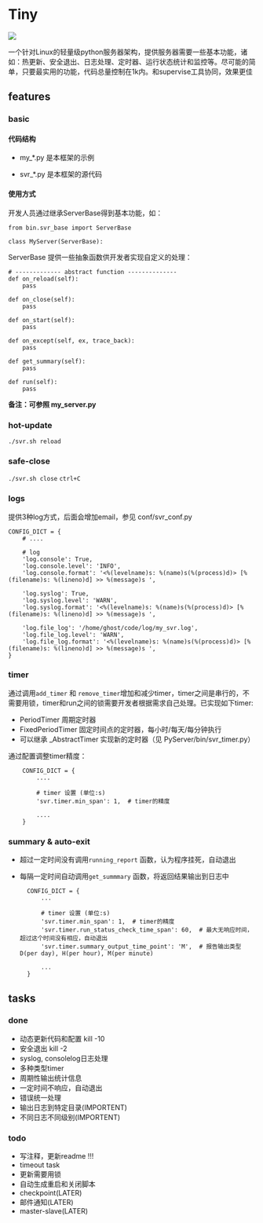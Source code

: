 # Tiny

![](http://img0.pcgames.com.cn/pcgames/1112/13/2382339_130224659.jpg)

一个针对Linux的轻量级python服务器架构，提供服务器需要一些基本功能，诸如：热更新、安全退出、日志处理、定时器、运行状态统计和监控等。尽可能的简单，只要最实用的功能，代码总量控制在1k内。和supervise工具协同，效果更佳

## features

### basic

#### 代码结构

+ my_*.py 是本框架的示例

+ svr_*.py 是本框架的源代码


#### 使用方式

开发人员通过继承ServerBase得到基本功能，如：

    from bin.svr_base import ServerBase
    
    class MyServer(ServerBase):
    
ServerBase 提供一些抽象函数供开发者实现自定义的处理：

    # ------------- abstract function --------------
    def on_reload(self):
        pass

    def on_close(self):
        pass

    def on_start(self):
        pass

    def on_except(self, ex, trace_back):
        pass

    def get_summary(self):
        pass

    def run(self):
        pass
        

**备注：可参照 my_server.py** 

### hot-update

  `./svr.sh reload`
  
### safe-close

  `./svr.sh close`
  `ctrl+C`
  
### logs

提供3种log方式，后面会增加email，参见 conf/svr_conf.py

    CONFIG_DICT = {
        # ....
    
        # log
        'log.console': True,
        'log.console.level': 'INFO',
        'log.console.format': '<%(levelname)s: %(name)s(%(process)d)> [%(filename)s: %(lineno)d] >> %(message)s ',
    
        'log.syslog': True,
        'log.syslog.level': 'WARN',
        'log.syslog.format': '<%(levelname)s: %(name)s(%(process)d)> [%(filename)s: %(lineno)d] >> %(message)s ',
    
        'log.file_log': '/home/ghost/code/log/my_svr.log',
        'log.file_log.level': 'WARN',
        'log.file_log.format': '<%(levelname)s: %(name)s(%(process)d)> [%(filename)s: %(lineno)d] >> %(message)s ',
    }


### timer

通过调用`add_timer` 和 `remove_timer`增加和减少timer，timer之间是串行的，不需要用锁，timer和run之间的锁需要开发者根据需求自己处理。已实现如下timer:

+ PeriodTimer 周期定时器
+ FixedPeriodTimer 固定时间点的定时器，每小时/每天/每分钟执行
+ 可以继承 _AbstractTimer 实现新的定时器（见 PyServer/bin/svr_timer.py）


通过配置调整timer精度：

        CONFIG_DICT = {
            ....
            
            # timer 设置 (单位:s)
            'svr.timer.min_span': 1,  # timer的精度
            
            ....
        }

### summary & auto-exit

+ 超过一定时间没有调用`running_report` 函数，认为程序挂死，自动退出
+ 每隔一定时间自动调用`get_summmary` 函数，将返回结果输出到日志中


        CONFIG_DICT = {
            ...
            
            # timer 设置 (单位:s)
            'svr.timer.min_span': 1,  # timer的精度
            'svr.timer.run_status_check_time_span': 60,  # 最大无响应时间，超过这个时间没有相应，自动退出
            'svr.timer.summary_output_time_point': 'M',  # 报告输出类型 D(per day), H(per hour), M(per minute)
        
            ...
        }




## tasks

### done

+ 动态更新代码和配置 kill -10
+ 安全退出 kill -2
+ syslog, consolelog日志处理
+ 多种类型timer
+ 周期性输出统计信息
+ 一定时间不响应，自动退出
+ 错误统一处理
+ 输出日志到特定目录(IMPORTENT)
+ 不同日志不同级别(IMPORTENT)

### todo
+ 写注释，更新readme !!!
+ timeout task
+ 更新需要用锁
+ 自动生成重启和关闭脚本
+ checkpoint(LATER)
+ 邮件通知(LATER)
+ master-slave(LATER)

